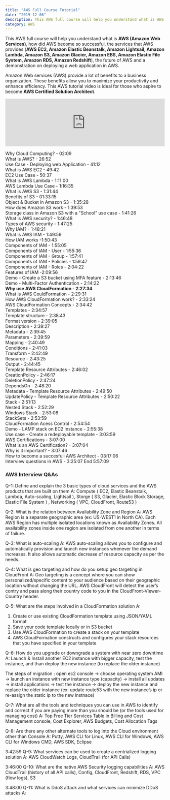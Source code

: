 ```yaml
---
title: "AWS Full Course Tutorial"
date: "2019-12-06"
description: This AWS full course will help you understand what is AWS (Amazon Web Services), how did AWS become so successful, the services that AWS provides, the future of AWS and a demonstration on deploying a web application in AWS. 
category: AWS
---
```


This AWS full course will help you understand what is **AWS (Amazon Web Services)**, how did AWS become so successful, the services that AWS provides (**AWS EC2, Amazon Elastic Beanstalk, Amazon Lightsail, Amazon Lambda, Amazon S3, Amazon Glacier, Amazon EBS, Amazon Elastic File System, Amazon RDS, Amazon Redshift**), the future of AWS and a demonstration on deploying a web application in AWS.   

Amazon Web services (AWS) provide a lot of benefits to a business organization. These benefits allow you to maximize your productivity and enhance efficiency. This AWS tutorial video is ideal for those who aspire to become **AWS Certified Solution Architect**.  

<iframe width="100%" src="https://www.youtube.com/embed/RLd_XTyt-w8" frameborder="0" allowfullscreen></iframe>

Why Cloud Computing? - 02:09   
What is AWS? - 26:52   
Use Case - Deploying web Application - 41:12   
What is AWS EC2 - 49:42   
EC2 Use Case - 50:37   
What is AWS Lambda - 1:11:00    
AWS Lambda Use Case - 1:16:35     
What is AWS S3 - 1:31:44    
Benefits of S3 - 01:33:15     
Object & Bucket in Amazon S3 - 1:35:28     
How does Amazon S3 work - 1:39:53    
Storage class in Amazon S3 with a "School" use case - 1:41:26      
What is AWS security? - 1:46:48     
Types of AWS security - 1:47:25     
Why IAM? - 1:48:21     
What is AWS IAM - 1:49:59      
How IAM works -1:50:43    
Components of IAM - 1:55:05     
Components of IAM - User - 1:55:36    
Components of IAM - Group - 1:57:41     
Components of IAM - Policies - 1:59:47    
Components of IAM - Roles - 2:04:22     
Features of IAM -2:09:56    
Demo - Create a S3 bucket using MFA feature - 2:13:46    
Demo - Multi-Factor Authentication - 2:14:22    
**Why use AWS CloudFormation - 2:27:34**    
What is AWS CouldFormation - 2:29:31     
How AWS CloudFormation work? - 2:33:24     
AWS CloudFormation Concepts - 2:34:42     
Templates - 2:34:57     
Template structure - 2:38:43     
Format version - 2:39:05     
Description - 2:39:27    
Metadata - 2:39:45    
Parameters - 2:39:59      
Mapping - 2:40:49      
Conditions - 2:41:03     
Transform - 2:42:49      
Resource - 2:43:25      
Output - 2:44:45      
Template Resource Attributes - 2:46:02      
CreationPolicy - 2:46:17      
DeletionPolicy - 2:47:24     
DependsOn - 2:48:20      
Metadata - Template Resource Attributes - 2:49:50      
UpdatePolicy - Template Resource Attributes - 2:50:22      
Stack - 2:51:13     
Nested Stack - 2:52:29     
Windows Stack - 2:53:08      
StackSets - 2:53:59     
CloudFormation Acess Control - 2:54:54     
Demo - LAMP stack on EC2 instance - 2:55:38    
Use case - Create a redeployable template - 3:03:59    
AWS Certifications - 3:07:00    
What is an AWS Certification? - 3:07:04    
Why is it important? - 3:07:46    
How to become a succesfull AWS Architect - 03:17:06    
Interview questions in AWS - 3:25:07 
End 5:57:09

### AWS Interview Q&As 

Q-1: Define and explain the 3 basic types of cloud services and the AWS products that are built on them
A: Compute ( EC2, Elastic Beanstalk, Lambda, Auto-scaling, Lightsail ), Storge ( S3, Glacier, Elastic Block Storage, Elastic File System ) , Networking ( VPC, CloudFront, Route53 )

Q-2: What is the relation between Availability Zone and Region
A: AWS Region is a separate geographic area (ex: US-WEST1 in North CA). Each AWS Region has multiple isolated locations known as Availability Zones. All availability zones inside one region are isolated from one another in terms of failure.

Q-3: What is auto-scaling
A: AWS auto-scaling allows you to configure and automatically provision and launch new instances whenever the demand increases. It also allows automatic decrease of resource capacity as per the needs.

Q-4: What is geo targeting and how do you setup geo targeting in CloudFront
A: Geo targeting is a concept where you can show personalized/specific content to your audience based on their geographic location without changing the URL. AWS CloudFront will detect the user’s contry and pass along their country code to you in the CloudFront-Viewer-Country header.

Q-5: What are the steps involved in a CloudFormation solution
A: 
1.	Create or use existing CloudFormation template using JSON/YAML format
2.	Save your code template locally or in S3 bucket
3.	Use AWS CloudFormation to create a stack on your template
4.	AWS CloudFormation constructs and configures your stack resources that you have specified in your template

Q-6: How do you upgrade or downgrade a system with near zero downtime
A: Launch & Install another EC2 instance with bigger capacity, test the instance, and than deploy the new instance (to replace the older instance)

The steps of migration : open ec2 console -> choose operating system AMI -> launch an instance with new instance type (capacity) -> install all updates -> install applications -> test the instance -> deploy the new instance and replace the older instance (ex: update route53 with the new instance’s ip or re-assign the static ip to the new instnace)

Q-7: What are all the tools and techniques you can use in AWS to identify and correct if you are paying more than you should be (or the tools used for managing cost)
A: Top Free Tier Services Table in Billing and Cost Management console, Cost Explorer, AWS Budgets, Cost Allocation Tags

Q-8: Are there any other alternate tools to log into the Cloud environment other than Console
A: Putty, AWS CLI for Linux, AWS CLI for Windows, AWS CLI for Windows CMD, AWS SDK, Eclipse

3:42:59
Q-9: What services can be used to create a centrialized logging solution
A: AWS CloudWatch Logs, CloudTrail (for API Calls)

3:46:00
Q-10: What are the native AWS Security logging capabilities
A: AWS CloudTrail (history of all API calls), Config, CloudFront, Redshift, RDS, VPC (flow logs), S3

3:48:00
Q-11: What is DdoS attack and what services can minimize DDoS attacks
A:    

